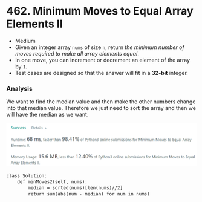 # 462. Minimum Moves to Equal Array Elements II

* Medium
* Given an integer array `nums` of size `n`, return _the minimum number of moves required to make all array elements equal_.
* In one move, you can increment or decrement an element of the array by `1`.
* Test cases are designed so that the answer will fit in a **32-bit** integer.

### Analysis&#x20;

We want to find the median value and then make the other numbers change into that median value. Therefore we just need to sort the array and then we will have the median as we want.&#x20;

![](<../../.gitbook/assets/image (4).png>)

```
class Solution:
    def minMoves2(self, nums):
        median = sorted(nums)[len(nums)//2]
        return sum(abs(num - median) for num in nums)
```
